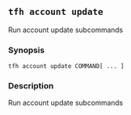 ## `tfh account update`

Run account update subcommands

### Synopsis

    tfh account update COMMAND[ ... ]

### Description

Run account update subcommands

